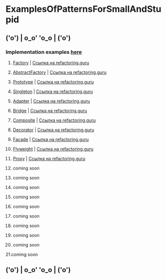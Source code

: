 # ExamplesOfPatternsForSmallAndStupid

## __('o') |  o_o'   'o_o  | ('o')__

### Implementation examples [here](/Patterns/Patterns/main.swift)

1. [Factory](/Patterns/Patterns/factory/Factory.swift) | [Ссылка на refactoring.guru](https://refactoring.guru/ru/design-patterns/factory-method)

2. [AbstractFactory](/Patterns/Patterns/factory/AbstractFactory.swift) | [Ссылка на refactoring.guru](https://refactoring.guru/ru/design-patterns/abstract-factory)

3. [Prototype](/Patterns/Patterns/Builder%2C%20Prototype%2C%20Singleton/Prototype.swift) | [Ссылка на refactoring.guru](https://refactoring.guru/ru/design-patterns/prototype)

4. [Singleton](/Patterns/Patterns/Builder%2C%20Prototype%2C%20Singleton/Singleton.swift) | [Ссылка на refactoring.guru](https://refactoring.guru/ru/design-patterns/singleton)

5. [Adapter](/Patterns/Patterns/Adapter%2C%20Bridge%2C%20Composite/Adapter.swift) | [Ссылка на refactoring.guru](https://refactoring.guru/ru/design-patterns/adapter)

6. [Bridge](/Patterns/Patterns/Adapter%2C%20Bridge%2C%20Composite/Bridge.swift) | [Ссылка на refactoring.guru](https://refactoring.guru/ru/design-patterns/bridge)

7. [Composite](/Patterns/Patterns/Adapter%2C%20Bridge%2C%20Composite/Composite.swift) | [Ссылка на refactoring.guru](https://refactoring.guru/ru/design-patterns/composite)

8. [Decorator](/Patterns/Patterns/Decorator%2C%20Facade%2C%20Flyweight%2C%20Proxy/Decorator.swift) | [Ссылка на refactoring.guru](https://refactoring.guru/ru/design-patterns/decorator)

9. [Facade](/Patterns/Patterns/Decorator%2C%20Facade%2C%20Flyweight%2C%20Proxy/Facade.swift) | [Ссылка на refactoring.guru](https://refactoring.guru/ru/design-patterns/facade)

10. [Flyweight](/Patterns/Patterns/Decorator%2C%20Facade%2C%20Flyweight%2C%20Proxy/Flyweight.swift) | [Ссылка на refactoring.guru](https://refactoring.guru/ru/design-patterns/flyweight)

11. [Proxy](/Patterns/Patterns/Decorator%2C%20Facade%2C%20Flyweight%2C%20Proxy/Proxy.swift) | [Ссылка на refactoring.guru](https://refactoring.guru/ru/design-patterns/proxy)

12. coming soon

13. coming soon

14. coming soon

15. coming soon

16. coming soon

17. coming soon

18. coming soon

19. coming soon

20. coming soon

21.coming soon

## __('o') |  o_o'   'o_o  | ('o')__
